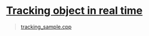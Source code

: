 # [Tracking object in real time](http://pointclouds.org/documentation/tutorials/tracking.php)

> [tracking_sample.cpp](https://github.com/PointCloudLibrary/pcl/blob/master/doc/tutorials/content/sources/tracking/tracking_sample.cpp)